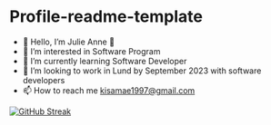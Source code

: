 # Profile-readme-template

- :wave: Hello, I’m Julie Anne :purple_heart:
- 👀 I’m interested in Software Program
- 🌱 I’m currently learning Software Developer
- 💞️ I’m looking to work in Lund by September 2023 with software developers
- 📫 How to reach me kisamae1997@gmail.com

[![GitHub Streak](https://github-readme-streak-stats.herokuapp.com?user=Julieanna97&theme=midnight-purple)](https://git.io/streak-stats)
